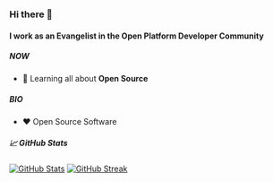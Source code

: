 ### Hi there 👋

<!--
**sleepred/sleepred** is a ✨ _special_ ✨ repository because its `README.md` (this file) appears on your GitHub profile.

Here are some ideas to get you started:

- 🔭 I’m currently working on ...
- 🌱 I’m currently learning ...
- 👯 I’m looking to collaborate on ...
- 🤔 I’m looking for help with ...
- 💬 Ask me about ...
- 📫 How to reach me: ...
- 😄 Pronouns: ...
- ⚡ Fun fact: ...
-->

#### I work as an Evangelist in the Open Platform Developer Community 

##### NOW
- 🌱 Learning all about **Open Source**
 
##### BIO
- :heart: Open Source Software

##### 📈 GitHub Stats
[![GitHub Stats](https://github-readme-stats.vercel.app/api?username=enlena612)](https://github.com/anuraghazra/github-readme-stats)
[![GitHub Streak](https://github-readme-streak-stats.herokuapp.com?user=sleepred)](https://git.io/streak-stats)
